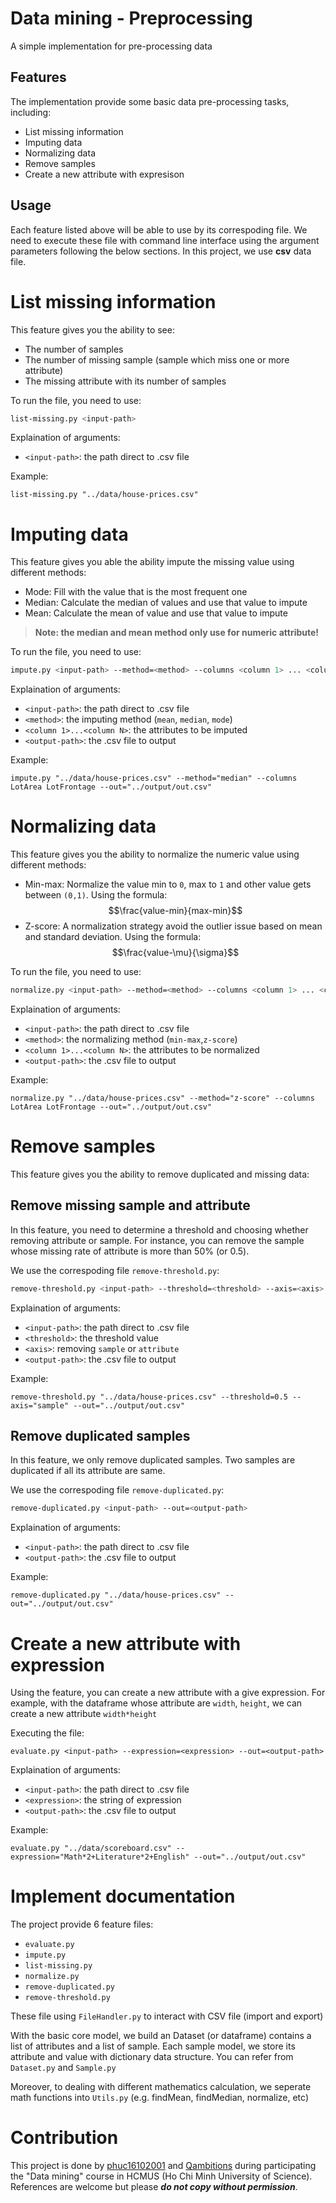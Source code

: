 # Data mining - Preprocessing
A simple implementation for pre-processing data

## Features
The implementation provide some basic data pre-processing tasks, including: 
- List missing information
- Imputing data
- Normalizing data
- Remove samples
- Create a new attribute with expresison

## Usage
Each feature listed above will be able to use by its correspoding file. We need to execute these file with command line interface using the argument parameters following the below sections. In this project, we use **csv** data file.

# List missing information 
This feature gives you the ability to see:
- The number of samples
- The number of missing sample (sample which miss one or more attribute)
- The missing attribute with its number of samples

To run the file, you need to use:
```bash
list-missing.py <input-path> 
```
Explaination of arguments:
- `<input-path>`: the path direct to .csv file

Example:
```
list-missing.py "../data/house-prices.csv"
```

# Imputing data
This feature gives you able the ability impute the missing value using different methods:
- Mode: Fill with the value that is the most frequent one
- Median: Calculate the median of values and use that value to impute
- Mean: Calculate the mean of value and use that value to impute

> **Note: the median and mean method only use for numeric attribute!**

To run the file, you need to use:
```bash
impute.py <input-path> --method=<method> --columns <column 1> ... <column N> --out=<output-path> 
```
Explaination of arguments:
- `<input-path>`: the path direct to .csv file
- `<method>`: the imputing method (`mean`, `median`, `mode`)
- `<column 1>...<column N>`: the attributes to be imputed
- `<output-path>`: the .csv file to output

Example:
```
impute.py "../data/house-prices.csv" --method="median" --columns LotArea LotFrontage --out="../output/out.csv"
```

# Normalizing data
This feature gives you the ability to normalize the numeric value using different methods:
- Min-max: Normalize the value min to `0`, max to `1` and other value gets between `(0,1)`. Using the formula: $$\frac{value-min}{max-min}$$
- Z-score: A normalization strategy avoid the outlier issue based on mean and standard deviation. Using the formula: $$\frac{value-\mu}{\sigma}$$

To run the file, you need to use:
```bash
normalize.py <input-path> --method=<method> --columns <column 1> ... <column N> --out=<output-path> 
```
Explaination of arguments:
- `<input-path>`: the path direct to .csv file
- `<method>`: the normalizing method (`min-max`,`z-score`)
- `<column 1>...<column N>`: the attributes to be normalized
- `<output-path>`: the .csv file to output

Example:
```
normalize.py "../data/house-prices.csv" --method="z-score" --columns LotArea LotFrontage --out="../output/out.csv"
```

# Remove samples
This feature gives you the ability to remove duplicated and missing data:

## Remove missing sample and attribute
In this feature, you need to determine a threshold and choosing whether removing attribute or sample. For instance, you can remove the sample whose missing rate of attribute is more than 50% (or 0.5).

We use the correspoding file `remove-threshold.py`:
```bash
remove-threshold.py <input-path> --threshold=<threshold> --axis=<axis> --out=<output-path> 
```

Explaination of arguments:
- `<input-path>`: the path direct to .csv file
- `<threshold>`: the threshold value
- `<axis>`: removing `sample` or `attribute`
- `<output-path>`: the .csv file to output

Example:
```
remove-threshold.py "../data/house-prices.csv" --threshold=0.5 --axis="sample" --out="../output/out.csv" 
```

## Remove duplicated samples
In this feature, we only remove duplicated samples. Two samples are duplicated if all its attribute are same.

We use the correspoding file `remove-duplicated.py`:
```bash
remove-duplicated.py <input-path> --out=<output-path> 
```

Explaination of arguments:
- `<input-path>`: the path direct to .csv file
- `<output-path>`: the .csv file to output

Example:
```
remove-duplicated.py "../data/house-prices.csv" --out="../output/out.csv" 
```

# Create a new attribute with expression
Using the feature, you can create a new attribute with a give expression. For example, with the dataframe whose attribute are `width`, `height`, we can create a new attribute `width*height`

Executing the file:
```
evaluate.py <input-path> --expression=<expression> --out=<output-path>
```

Explaination of arguments:
- `<input-path>`: the path direct to .csv file
- `<expression>`: the string of expression
- `<output-path>`: the .csv file to output

Example:
```
evaluate.py "../data/scoreboard.csv" --expression="Math*2+Literature*2+English" --out="../output/out.csv"
```

# Implement documentation
The project provide 6 feature files:
- `evaluate.py`
- `impute.py`
- `list-missing.py`
- `normalize.py`
- `remove-duplicated.py`
- `remove-threshold.py`

These file using `FileHandler.py` to interact with CSV file (import and export)

With the basic core model, we build an Dataset (or dataframe) contains a list of attributes and a list of sample. Each sample model, we store its attribute and value with dictionary data structure. You can refer from `Dataset.py` and `Sample.py`

Moreover, to dealing with different mathematics calculation, we seperate math functions into `Utils.py` (e.g. findMean, findMedian, normalize, etc)

# Contribution
This project is done by [phuc16102001](https://github.com/phuc16102001) and [Qambitions](https://github.com/Qambitions) during participating the "Data mining" course in HCMUS (Ho Chi Minh University of Science). References are welcome but please ***do not copy without permission***.